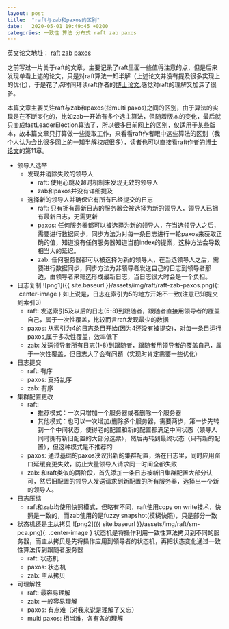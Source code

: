 ```yaml
---
layout: post
title:  "raft与zab和paxos的区别"
date:   2020-05-01 19:49:45 +0200
categories: 一致性 算法 分布式 raft zab paxos
---
```

英文论文地址：
[raft](https://pdos.csail.mit.edu/6.824/papers/raft-extended.pdf) [zab](https://marcoserafini.github.io/papers/zab.pdf)
[paxos](http://research.microsoft.com/en-us/um/people/lamport/pubs/paxos-simple.pdf)


之前写过一片关于raft的文章，主要记录了raft里面一些值得注意的点，但是后来发现单看上述的论文，只是对raft算法一知半解（上述论文并没有提及很多实现上的优化），于是花了点时间拜读raft作者的[博士论文](https://web.stanford.edu/~ouster/cgi-bin/papers/OngaroPhD.pdf),感觉对raft的理解又加深了很多。

本篇文章主要关注raft与zab和paxos(指multi paxos)之间的区别，由于算法的实现是在不断变化的，比如zab一开始有多个选主算法，但随着版本的变化，最后就只变成fastLeaderElection算法了，所以很多目前网上的区别，仅适用于某些版本，故本篇文章只打算做一些提取工作，来看看raft作者眼中这些算法的区别（我个人认为会比很多网上的一知半解权威很多），读者也可以直接看raft作者的[博士论文](https://web.stanford.edu/~ouster/cgi-bin/papers/OngaroPhD.pdf)的第11章。


- 领导人选举
  - 发现并消除失败的领导人
    - raft: 使用心跳及超时机制来发现无效的领导人
    - zab和paxos并没有详细提及
  - 选择新的领导人并确保它有所有已经提交的日志
    - raft: 只有拥有最新日志的服务器会被选择为新的领导人，领导人已拥有最新日志，无需更新
    - paxos: 任何服务器都可以被选择为新的领导人，在当选领导人之后，需要进行数据同步，同步方法为对每一条日志进行一轮paxos来获取正确的值，知道没有任何服务器知道当前index的提案，这种方法会导致相当大的延迟。
    - zab: 任何服务器都可以被选择为新的领导人，在当选领导人之后，需要进行数据同步，同步方法为非领导者发送自己的日志到领导者那边，由领导者来筛选形成最新日志，当日志很大时会是一个负担。
- 日志复制
  ![png1]({{ site.baseurl }}/assets/img/raft/raft-zab-paxos.png){: .center-image }
  如上说是，日志在索引为5的地方开始不一致(注意已知提交到索引3)
  - raft: 发送索引5及以后的日志(5-8)到跟随者，跟随者直接用领导者的覆盖自己，属于一次性覆盖，比较而言raft发现最少的数据
  - paxos: 从索引为4的日志条目开始(因为4还没有被提交)，对每一条目运行paxos,属于多次性覆盖，效率低下
  - zab:  发送领导者所有日志(1-8)到跟随者，跟随者用领导者的覆盖自己，属于一次性覆盖，但日志大了会有问题（实现时肯定需要一些优化）
- 日志提交
  - raft: 有序
  - paxos: 支持乱序
  - zab:  有序
- 集群配置更改
  - raft:
    - 推荐模式：一次只增加一个服务器或者删除一个服务器
    - 其他模式：也可以一次增加/删除多个服务器，需要两步，第一步先转到一个中间状态，使得老的配置和新的配置都满足中间状态（领导人同时拥有新旧配置的大部分选票），然后再转到最终状态（只有新的配置），但这种模式是不推荐的
  - paxos: 通过基础的paxos决议出新的集群配置，落在日志里，同时应用窗口延缓变更失效，防止大量领导人请求同一时间全都失败
  - zab: 和raft类似的两阶段，首先添加一条日志被新旧集群配置大部分认可，然后旧配置的领导人发送请求到新配置的所有服务器，选择出一个新的领导人。
- 日志压缩
  - raft和zab均使用快照模式，但略有不同，raft使用copy on write技术，快照是一致的，而zab使用的是fuzzy snapshot(模糊快照)，只是部分一致
- 状态机还是主从拷贝
![png2]({{ site.baseurl }}/assets/img/raft/sm-pca.png){: .center-image }
状态机是将操作利用一致性算法拷贝到不同的服务器，而主从拷贝是先将操作应用到领导者的状态机，再把状态变化通过一致性算法传到跟随者服务器
  - raft: 状态机
  - paxos: 状态机
  - zab: 主从拷贝
- 可理解性
  - raft: 最容易理解
  - zab: 一般容易理解
  - paxos: 有点难（对我来说是理解了又忘）
  - multi paxos: 相当难，各有各的理解
